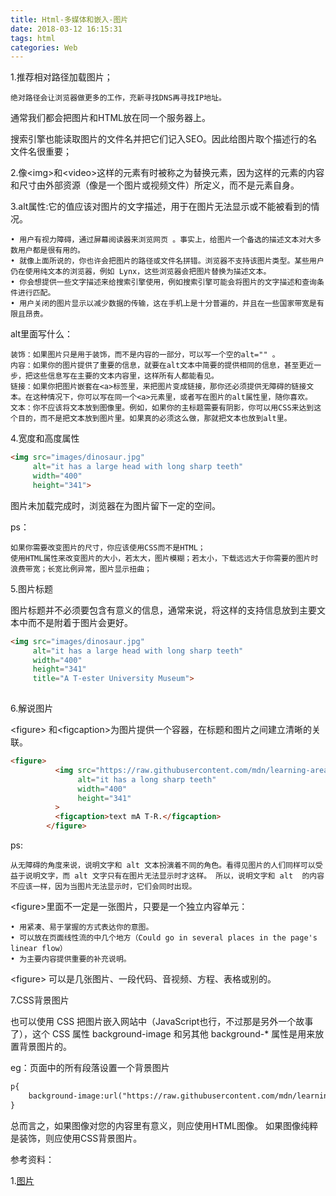 ```yaml
---
title: Html-多媒体和嵌入-图片
date: 2018-03-12 16:15:31
tags: html
categories: Web
---
```


1.推荐相对路径加载图片；
	
	绝对路径会让浏览器做更多的工作，充新寻找DNS再寻找IP地址。
通常我们都会把图片和HTML放在同一个服务器上。

搜索引擎也能读取图片的文件名并把它们记入SEO。因此给图片取个描述行的名文件名很重要；

2.像&lt;img&gt;和&lt;video&gt;这样的元素有时被称之为替换元素，因为这样的元素的内容和尺寸由外部资源（像是一个图片或视频文件）所定义，而不是元素自身。


3.alt属性:它的值应该对图片的文字描述，用于在图片无法显示或不能被看到的情况。

	• 用户有视力障碍，通过屏幕阅读器来浏览网页 。事实上，给图片一个备选的描述文本对大多数用户都是很有用的。
	• 就像上面所说的，你也许会把图片的路径或文件名拼错。浏览器不支持该图片类型。某些用户仍在使用纯文本的浏览器，例如 Lynx，这些浏览器会把图片替换为描述文本。
	• 你会想提供一些文字描述来给搜索引擎使用，例如搜索引擎可能会将图片的文字描述和查询条件进行匹配。
	• 用户关闭的图片显示以减少数据的传输，这在手机上是十分普遍的，并且在一些国家带宽是有限且昂贵。


alt里面写什么：
	
	装饰：如果图片只是用于装饰，而不是内容的一部分，可以写一个空的alt="" 。
	内容：如果你的图片提供了重要的信息，就要在alt文本中简要的提供相同的信息，甚至更近一步，把这些信息写在主要的文本内容里，这样所有人都能看见。
	链接：如果你把图片嵌套在<a>标签里，来把图片变成链接，那你还必须提供无障碍的链接文本。在这种情况下，你可以写在同一个<a>元素里，或者写在图片的alt属性里，随你喜欢。
	文本：你不应该将文本放到图像里。例如，如果你的主标题需要有阴影，你可以用CSS来达到这个目的，而不是把文本放到图片里。如果真的必须这么做，那就把文本也放到alt里。


4.宽度和高度属性

``` html
<img src="images/dinosaur.jpg"
     alt="it has a large head with long sharp teeth"
     width="400"
     height="341">

```

图片未加载完成时，浏览器在为图片留下一定的空间。

ps：

	如果你需要改变图片的尺寸，你应该使用CSS而不是HTML；
	使用HTML属性来改变图片的大小，若太大，图片模糊；若太小，下载远远大于你需要的图片时浪费带宽；长宽比例异常，图片显示扭曲；

5.图片标题

图片标题并不必须要包含有意义的信息，通常来说，将这样的支持信息放到主要文本中而不是附着于图片会更好。

``` html
<img src="images/dinosaur.jpg"
     alt="it has a large head with long sharp teeth"
     width="400"
     height="341"
     title="A T-ester University Museum">
     
```
6.解说图片 

&lt;figure&gt; 和&lt;figcaption&gt;为图片提供一个容器，在标题和图片之间建立清晰的关联。

``` html
<figure>
          <img src="https://raw.githubusercontent.com/mdn/learning-area/master/html/multimedia-and-embedding/images-in-html/dinosaur_small.jpg"
               alt="it has a long sharp teeth"
               width="400"
               height="341"
          >
          <figcaption>text mA T-R.</figcaption>
        </figure>

```

ps:

	从无障碍的角度来说，说明文字和 alt 文本扮演着不同的角色。看得见图片的人们同样可以受益于说明文字，而 alt 文字只有在图片无法显示时才这样。 所以，说明文字和 alt  的内容不应该一样，因为当图片无法显示时，它们会同时出现。


&lt;figure&gt;里面不一定是一张图片，只要是一个独立内容单元：

	• 用紧凑、易于掌握的方式表达你的意图。
	• 可以放在页面线性流的中几个地方（Could go in several places in the page's linear flow）
	• 为主要内容提供重要的补充说明。
	
&lt;figure&gt; 可以是几张图片、一段代码、音视频、方程、表格或别的。

7.CSS背景图片

也可以使用 CSS 把图片嵌入网站中（JavaScript也行，不过那是另外一个故事了），这个 CSS 属性 background-image 和另其他 background-* 属性是用来放置背景图片的。

eg：页面中的所有段落设置一个背景图片

``` html
p{
	background-image:url("https://raw.githubusercontent.com/mdn/learning-area/master/html/multimedia-and-embedding/images-in-html/dinosaur_small.jpg")
}

```

总而言之，如果图像对您的内容里有意义，则应使用HTML图像。 如果图像纯粹是装饰，则应使用CSS背景图片。


参考资料：

1.[图片](https://developer.mozilla.org/zh-CN/docs/Learn/HTML/Multimedia_and_embedding/Images_in_HTML)